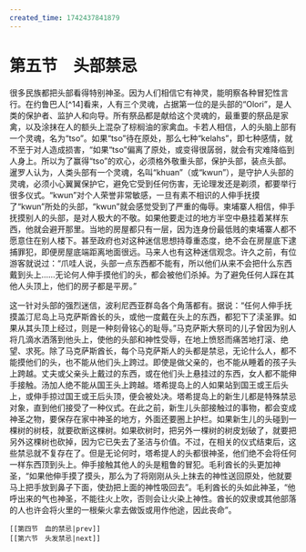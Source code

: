 ```yaml
---
created_time: 1742437841879
---
```

# 第五节　头部禁忌

很多民族都把头部看得特别神圣。因为人们相信它有神灵，能明察各种冒犯性言行。在约鲁巴人[^14]看来，人有三个灵魂，占据第一位的是头部的“Olori”，是人类的保护者、监护人和向导。所有祭品都是献给这个灵魂的，最重要的祭品是家禽，以及涂抹在人的额头上混杂了棕榈油的家禽血。卡若人相信，人的头脑上部有一个灵魂，名为“tso”。如果“tso”待在原处，那么七种“kelahs”，即七种感情，就不至于对人造成损害，“如果“tso”偏离了原处，或变得很孱弱，就会有灾难降临到人身上。所以为了赢得“tso”的欢心，必须格外敬重头部，保护头部，装点头部。暹罗人认为，人类头部有一个灵魂，名叫“khuan”（或“kwun”），是守护人头部的灵魂，必须小心翼翼保护它，避免它受到任何伤害，无论理发还是剃须，都要举行很多仪式。“kwun”对个人荣誉非常敏感，一旦有素不相识的人伸手抚摸了“kwun”所处的头部，“kwun”就会感觉受到了严重的侮辱。柬埔寨人相信，伸手抚摸别人的头部，是对人极大的不敬。如果他要走过的地方半空中悬挂着某样东西，他就会避开那里。当地的房屋都只有一层，因为连身份最低贱的柬埔寨人都不愿意住在别人楼下。甚至政府也对这种迷信思想持尊重态度，绝不会在房屋底下逮捕罪犯，即便房屋底端距离地面很远。马来人也有这种迷信观念。许久之前，有位游客就说过：“爪哇人说，头部一点东西都不能有，所以他们从来不会把什么东西戴到头上……无论何人伸手摸他们的头，都会被他们杀掉。为了避免任何人踩在其他人头顶上，他们的房子都是平房。”

这一针对头部的强烈迷信，波利尼西亚群岛各个角落都有。据说：“任何人伸手抚摸盖汀尼岛上马克萨斯酋长的头，或他一度戴在头上的东西，都犯下了渎圣罪。如果从其头顶上经过，则是一种刻骨铭心的耻辱。”马克萨斯大祭司的儿子曾因为别人将几滴水洒落到他头上，使他的头部和神性受辱，在地上愤怒而痛苦地打滚、绝望、求死。除了马克萨斯酋长，每个马克萨斯人的头都是禁忌，无论什么人，都不能摸他们的头，也不能从他们头上跨过。即使是做父亲的，也不能从睡着的孩子头上跨越。丈夫或父亲头上戴过的东西，或在他们头上悬挂过的东西，女人都不能伸手接触。汤加人绝不能从国王头上跨越。塔希提岛上的人如果站到国王或王后头上，或伸手掠过国王或王后头顶，便会被处决。塔希提岛上的新生儿都是特殊禁忌对象，直到他们接受了一种仪式。在此之前，新生儿头部接触过的事物，都会变成神圣之物，要保存在家中神圣的地方，外面还要圈上护栏。如果新生儿的头碰到一棵树的树枝，就要砍断这棵树。如果砍树时，把另外一棵树的树皮划破了，就要把另外这棵树也砍掉，因为它已失去了圣洁与价值。不过，在相关的仪式结束后，这些禁忌就不复存在了。但是无论何时，塔希提人的头都很神圣，他们绝不会将任何一样东西顶到头上。伸手接触其他人的头是粗鲁的冒犯。毛利酋长的头更加神圣，“如果他伸手摸了摸头，那么为了将刚刚从头上抹去的神性送回原处，他就要马上把手放到鼻子下面，使劲把上面的神性吸回去”。毛利酋长的头如此神圣，“他呼出来的气也神圣，不能往火上吹，否则会让火染上神性。酋长的奴隶或其他部落的人也许会将火里的一根柴火拿去做饭或用作他途，因此丧命”。

```booknav
[[第四节　血的禁忌|prev]]
[[第六节　头发禁忌|next]]
```